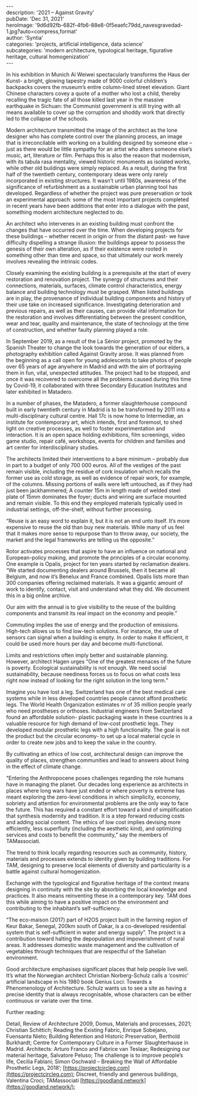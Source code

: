 \---  
description: '2021 – Against Gravity'  
pubDate: 'Dec 31, 2021'  
heroImage: '9d6d92fb-682f-4fb6-88e8-0f5eaefc79dd_navesgravedad-1.jpg?auto=compress,format'  
author: 'Syntia'  
categories: 'projects, artificial intelligence, data science'  
subcategories: 'modern architecture, typological heritage, figurative heritage, cultural homogenization'  
\---

In his exhibition in Munich Ai Weiwei spectacularly transforms the Haus der Kunst- a bright, glowing tapestry made of 9000 colorful children’s backpacks covers the museum’s entire column-lined street elevation. Giant Chinese characters covey a quote of a mother who lost a child, thereby recalling the tragic fate of all those killed last year in the massive earthquake in Sichuan: the Communist government is still trying with all means available to cover up the corruption and shoddy work that directly led to the collapse of the schools.

Modern architecture transmitted the image of the architect as the lone designer who has complete control over the planning process, an image that is irreconcilable with working on a building designed by someone else – just as there would be little sympathy for an artist who alters someone else’s music, art, literature or film. Perhaps this is also the reason that modernism, with its tabula rasa mentality, viewed historic monuments as isolated works, while other old buildings were simply replaced. As a result, during the first half of the twentieth century, contemporary ideas were only rarely incorporated in existing structures. It wasn’t until 1980s, awareness of the significance of refurbishment as a sustainable urban planning tool has developed. Regardless of whether the project was pure preservation or took an experimental approach: some of the most important projects completed in recent years have been additions that enter into a dialogue with the past, something modern architecture neglected to do.

An architect who intervenes in an existing building must confront the changes that have occurred over the time. When developing projects for these buildings – whether recent in origin or from the distant past- we have difficulty dispelling a strange illusion: the buildings appear to possess the genesis of their own alteration, as if their existence were rooted in something other than time and space, so that ultimately our work merely involves revealing the intrinsic codes.

Closely examining the existing building is a prerequisite at the start of every restoration and renovation project. The synergy of structures and their connections, materials, surfaces, climate control characteristics, energy balance and building technology must be grasped. When listed buildings are in play, the provenance of individual building components and history of their use take on increased significance. Investigating deterioration and previous repairs, as well as their causes, can provide vital information for the restoration and involves differentiating between the present condition, wear and tear, quality and maintenance, the state of technology at the time of construction, and whether faulty planning played a role.

In September 2019, as a result of the La Sénior project, promoted by the Spanish Theater to change the look towards the generation of our elders, a photography exhibition called Against Gravity arose. It was planned from the beginning as a call open for young adolescents to take photos of people over 65 years of age anywhere in Madrid and with the aim of portraying them in fun, vital, unexpected attitudes. The project had to be stopped, and once it was recovered to overcome all the problems caused during this time by Covid-19, it collaborated with three Secondary Education Institutes and later exhibited in Matadero.

In a number of phases, the Matadero, a former slaughterhouse compound built in early twentieth century in Madrid is to be transformed by 2011 into a multi-disciplinary cultural centre. Hall 17c is now home to Intermediæ, an institute for contemporary art, which intends, first and foremost, to shed light on creative processes, as well to foster experimentation and interaction. It is an open space holding exhibitions, film screenings, video game studio, repair café, workshops, events for children and families and art center for interdisciplinary studies.

The architects limited their interventions to a bare minimum – probably due in part to a budget of only 700 000 euros. All of the vestiges of the past remain visible, including the residue of cork insulation which recalls the former use as cold storage, as well as evidence of repair work, for example, of the columns. Missing portions of walls were left untouched, as if they had just been jackhammered; A counter 15m in length made of welded steel plate of 15mm dominates the foyer; ducts and wiring are surface mounted and remain visible. To this end they employed materials typically used in industrial settings, off-the-shelf, without further processing.

“Reuse is an easy word to explain it, but it is not an end unto itself. It’s more expensive to reuse the old than buy new materials. While many of us feel that it makes more sense to repurpose than to throw away, our society, the market and the legal frameworks are telling us the opposite.”

Rotor activates processes that aspire to have an influence on national and European-policy making, and promote the principles of a circular economy. One example is Opalis, project for ten years started by reclamation dealers. “We started documenting dealers around Brussels, then it became all Belgium, and now it’s Benelux and France combined. Opalis lists more than 300 companies offering reclaimed materials. It was a gigantic amount of work to identify, contact, visit and understand what they did. We document this in a big online archive.

Our aim with the annual is to give visibility to the reuse of the building components and transmit its real impact on the economy and people.”

Commuting implies the use of energy and the production of emissions. High-tech allows us to find low-tech solutions. For instance, the use of sensors can signal when a building is empty. In order to make it efficient, it could be used more hours per day and become multi-functional.

Limits and restrictions often imply better and sustainable planning. However, architect Hagen urges “One of the greatest menaces of the future is poverty. Ecological sustainability is not enough. We need social sustainability, because neediness forces us to focus on what costs less right now instead of looking for the right solution in the long term.”

Imagine you have lost a leg. Switzerland has one of the best medical care systems while in less developed countries people cannot afford prosthetic legs. The World Health Organization estimates nr of 35 million people yearly who need prostheses or orthoses. Industrial engineers from Switzerland found an affordable solution- plastic packaging waste in these countries is a valuable resource for high demand of low-cost prosthetic legs. They developed modular prosthetic legs with a high functionality. The goal is not the product but the circular economy- to set up a local material cycle in order to create new jobs and to keep the value in the country.

By cultivating an ethics of low cost, architectural design can improve the quality of places, strengthen communities and lead to answers about living in the effect of climate change.

“Entering the Anthropocene poses challenges regarding the role humans have in managing the planet. Our decades long experience as architects in places where long wars have just ended or where poverty is extreme has meant exploring the zero-level conditions in which simplicity, economy, sobriety and attention for environmental problems are the only way to face the future. This has required a constant effort toward a kind of simplification that synthesis modernity and tradition. It is a step forward reducing costs and adding social content. The ethics of low cost implies devising more efficiently, less superfluity (including the aesthetic kind), and optimizing services and costs to benefit the community,” say the members of TAMassociati.

The trend to think locally regarding resources such as community, history, materials and processes extends to identity given by building traditions. For TAM, designing to preserve local elements of diversity and particularity is a battle against cultural homogenization.

Exchange with the typological and figurative heritage of the context means designing in continuity with the site by absorbing the local knowledge and practices. It also means reinventing these in a contemporary key. TAM does this while aiming to have a positive impact on the environment and contributing to the inhabitant’s self-sufficiency.

“The eco-maison (2017) part of H2OS project built in the farming region of Keur Bakar, Senegal, 200km south of Dakar, is a co-developed residential system that is self-sufficient in water and energy supply”. The project is a contribution toward halting the depopulation and impoverishment of rural areas. It addresses domestic waste management and the cultivation of vegetables through techniques that are respectful of the Sahelian environment.

Good architecture emphasises significant places that help people live well. It’s what the Norwegian architect Christian Norberg-Schulz calls a ‘cosmic’ artificial landscape in his 1980 book Genius Loci: Towards a Phenomenology of Architecture. Schulz wants us to see a site as having a precise identity that is always recognisable, whose characters can be either continuous or variate over the time.

Further reading:

Detail, Review of Architecture 2009, Domus, Materials and processes, 2021; Christian Schittich; Reading the Existing Fabric, Enrique Sobejano, Fuensanta Nieto; Building Retention and Historic Preservation, Berthold Burkhardt; Centre for Contemporary Culture in a Former Slaughterhause in Madrid. Architects: Arturo Franco and Fabrice van Teslaar; Redesigning our material heritage, Salvatore Peluso; The challenge is to improve people’s life, Cecilia Fablani; Simon Oschwald – Breaking the Wall of Affordable Prosthetic Legs, 2018’; [https://projectcircleg.com](https://projectcircleg.com); Discreet, friendly and generous buildings, Valentina Croci; TAMassociati [https://goodland.network](https://goodland.network/);